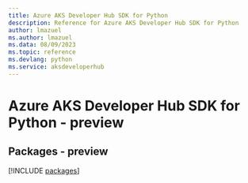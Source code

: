 ```yaml
---
title: Azure AKS Developer Hub SDK for Python
description: Reference for Azure AKS Developer Hub SDK for Python
author: lmazuel
ms.author: lmazuel
ms.data: 08/09/2023
ms.topic: reference
ms.devlang: python
ms.service: aksdeveloperhub
---
```

# Azure AKS Developer Hub SDK for Python - preview
## Packages - preview
[!INCLUDE [packages](aks-developer-hub-index.md)]